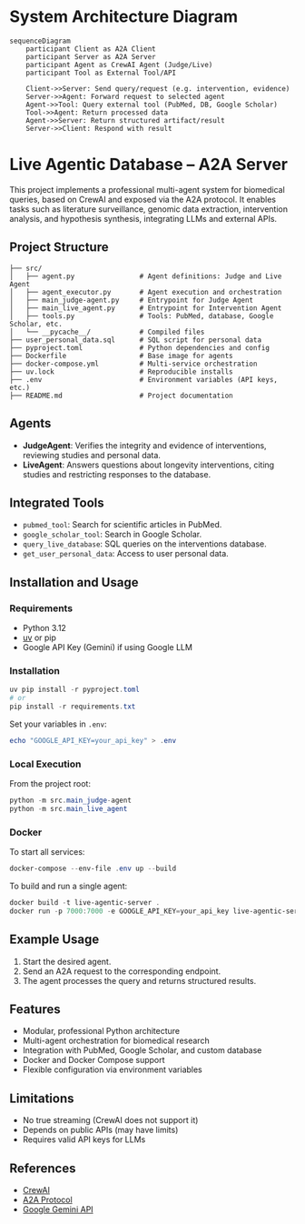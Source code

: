 # System Architecture Diagram

```mermaid
sequenceDiagram
	participant Client as A2A Client
	participant Server as A2A Server
	participant Agent as CrewAI Agent (Judge/Live)
	participant Tool as External Tool/API

	Client->>Server: Send query/request (e.g. intervention, evidence)
	Server->>Agent: Forward request to selected agent
	Agent->>Tool: Query external tool (PubMed, DB, Google Scholar)
	Tool->>Agent: Return processed data
	Agent->>Server: Return structured artifact/result
	Server->>Client: Respond with result
```

# Live Agentic Database – A2A Server

This project implements a professional multi-agent system for biomedical queries, based on CrewAI and exposed via the A2A protocol. It enables tasks such as literature surveillance, genomic data extraction, intervention analysis, and hypothesis synthesis, integrating LLMs and external APIs.

## Project Structure

```
├── src/
│   ├── agent.py                # Agent definitions: Judge and Live Agent
│   ├── agent_executor.py       # Agent execution and orchestration
│   ├── main_judge-agent.py     # Entrypoint for Judge Agent
│   ├── main_live_agent.py      # Entrypoint for Intervention Agent
│   ├── tools.py                # Tools: PubMed, database, Google Scholar, etc.
│   └── __pycache__/            # Compiled files
├── user_personal_data.sql      # SQL script for personal data
├── pyproject.toml              # Python dependencies and config
├── Dockerfile                  # Base image for agents
├── docker-compose.yml          # Multi-service orchestration
├── uv.lock                     # Reproducible installs
├── .env                        # Environment variables (API keys, etc.)
├── README.md                   # Project documentation
```

## Agents

- **JudgeAgent**: Verifies the integrity and evidence of interventions, reviewing studies and personal data.
- **LiveAgent**: Answers questions about longevity interventions, citing studies and restricting responses to the database.

## Integrated Tools

- `pubmed_tool`: Search for scientific articles in PubMed.
- `google_scholar_tool`: Search in Google Scholar.
- `query_live_database`: SQL queries on the interventions database.
- `get_user_personal_data`: Access to user personal data.

## Installation and Usage

### Requirements

- Python 3.12
- [uv](https://docs.astral.sh/uv/) or pip
- Google API Key (Gemini) if using Google LLM

### Installation


```powershell
uv pip install -r pyproject.toml
# or
pip install -r requirements.txt
```

Set your variables in `.env`:

```powershell
echo "GOOGLE_API_KEY=your_api_key" > .env
```

### Local Execution

From the project root:

```powershell
python -m src.main_judge-agent
python -m src.main_live_agent
```

### Docker

To start all services:

```powershell
docker-compose --env-file .env up --build
```

To build and run a single agent:

```powershell
docker build -t live-agentic-server .
docker run -p 7000:7000 -e GOOGLE_API_KEY=your_api_key live-agentic-server python -m src.main_judge-agent --host 0.0.0.0 --port 7000
```

## Example Usage

1. Start the desired agent.
2. Send an A2A request to the corresponding endpoint.
3. The agent processes the query and returns structured results.

## Features

- Modular, professional Python architecture
- Multi-agent orchestration for biomedical research
- Integration with PubMed, Google Scholar, and custom database
- Docker and Docker Compose support
- Flexible configuration via environment variables

## Limitations

- No true streaming (CrewAI does not support it)
- Depends on public APIs (may have limits)
- Requires valid API keys for LLMs

## References

- [CrewAI](https://docs.crewai.com/introduction)
- [A2A Protocol](https://a2a-protocol.org)
- [Google Gemini API](https://ai.google.dev/gemini-api)
